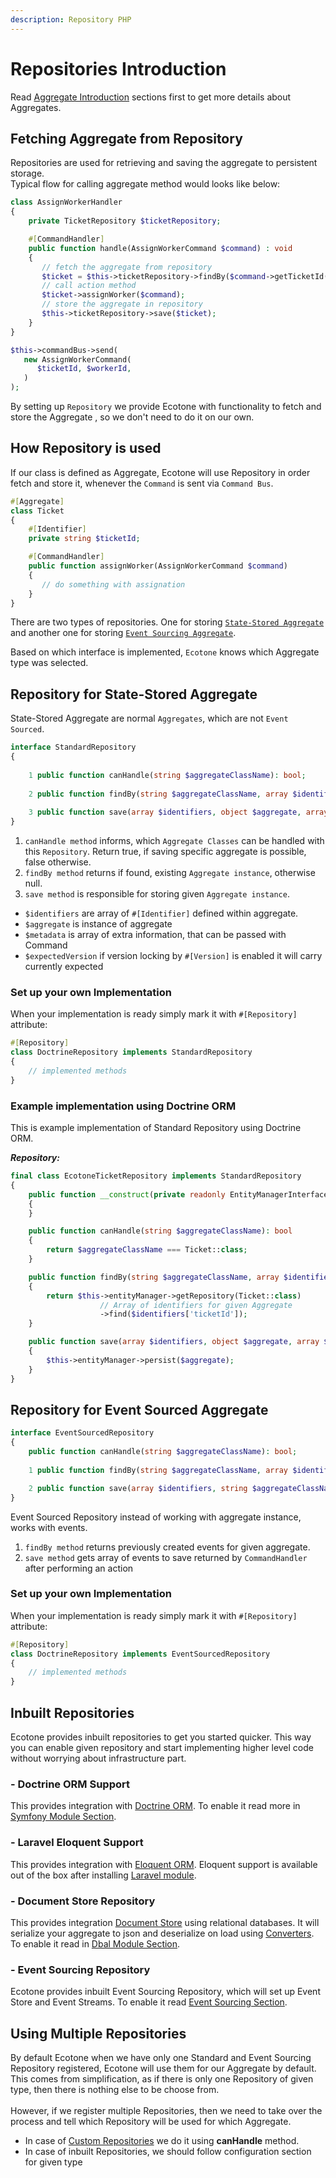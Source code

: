 ```yaml
---
description: Repository PHP
---
```


# Repositories Introduction

Read [Aggregate Introduction](state-stored-aggregate/) sections first to get more details about Aggregates.

## Fetching Aggregate from Repository

Repositories are used for retrieving and saving the aggregate to persistent storage. \
Typical flow for calling aggregate method would looks like below:

```php
class AssignWorkerHandler
{
    private TicketRepository $ticketRepository;

    #[CommandHandler]
    public function handle(AssignWorkerCommand $command) : void
    {
       // fetch the aggregate from repository
       $ticket = $this->ticketRepository->findBy($command->getTicketId());
       // call action method
       $ticket->assignWorker($command);
       // store the aggregate in repository
       $this->ticketRepository->save($ticket);    
    }
}
```

```php
$this->commandBus->send(
   new AssignWorkerCommand(
      $ticketId, $workerId,            
   )
);
```

By setting up `Repository` we provide Ecotone with functionality to fetch and store the Aggregate , so we don't need to do it on our own.

## How Repository is used

If our class is defined as Aggregate, Ecotone will use Repository in order fetch and store it, whenever the `Command` is sent via `Command Bus`.&#x20;

```php
#[Aggregate]
class Ticket
{
    #[Identifier]
    private string $ticketId;

    #[CommandHandler]
    public function assignWorker(AssignWorkerCommand $command)
    {
       // do something with assignation
    }
}
```

There are two types of repositories. One for storing [`State-Stored Aggregate`](state-stored-aggregate/#state-stored-aggregate) and another one for storing [`Event Sourcing Aggregate`](state-stored-aggregate/#event-sourcing-aggregate).

Based on which interface is implemented, `Ecotone` knows which Aggregate type was selected.

## Repository for State-Stored Aggregate

State-Stored Aggregate are normal `Aggregates`, which are not `Event Sourced`.

```php
interface StandardRepository
{
    
    1 public function canHandle(string $aggregateClassName): bool; 
    
    2 public function findBy(string $aggregateClassName, array $identifiers) : ?object;
    
    3 public function save(array $identifiers, object $aggregate, array $metadata, ?int $expectedVersion): void;
}
```

1. `canHandle method` informs, which `Aggregate Classes` can be handled with this `Repository`. Return true, if saving specific aggregate is possible, false otherwise.
2. `findBy method` returns if found, existing `Aggregate instance`, otherwise null.&#x20;
3. `save method` is responsible for storing given `Aggregate instance`.&#x20;

* `$identifiers` are array of `#[Identifier]` defined within aggregate.
* `$aggregate` is instance of aggregate
* `$metadata` is array of extra information, that can be passed with Command
* `$expectedVersion` if version locking by `#[Version]` is enabled it will carry currently expected&#x20;

### Set up your own Implementation

When your implementation is ready simply mark it with `#[Repository]` attribute:

```php
#[Repository]
class DoctrineRepository implements StandardRepository
{
    // implemented methods
}
```

### Example implementation using Doctrine ORM

This is example implementation of Standard Repository using Doctrine ORM.

_**Repository:**_

```php
final class EcotoneTicketRepository implements StandardRepository
{
    public function __construct(private readonly EntityManagerInterface $entityManager)
    {
    }

    public function canHandle(string $aggregateClassName): bool
    {
        return $aggregateClassName === Ticket::class;
    }

    public function findBy(string $aggregateClassName, array $identifiers): ?object
    {
        return $this->entityManager->getRepository(Ticket::class)
                    // Array of identifiers for given Aggregate
                    ->find($identifiers['ticketId']);
    }

    public function save(array $identifiers, object $aggregate, array $metadata, ?int $versionBeforeHandling): void
    {
        $this->entityManager->persist($aggregate);
    }
}
```

## Repository for Event Sourced Aggregate

```php
interface EventSourcedRepository
{
    public function canHandle(string $aggregateClassName): bool;
    
    1 public function findBy(string $aggregateClassName, array $identifiers) :  EventStream;

    2 public function save(array $identifiers, string $aggregateClassName, array $events, array $metadata, int $versionBeforeHandling): void;
}
```

Event Sourced Repository  instead of working with aggregate instance, works with events.&#x20;

1. `findBy method` returns previously created events for given aggregate.&#x20;
2. `save method` gets array of events to save returned by `CommandHandler` after performing an action

### Set up your own Implementation

When your implementation is ready simply mark it with `#[Repository]` attribute:

```php
#[Repository]
class DoctrineRepository implements EventSourcedRepository
{
    // implemented methods
}
```

## Inbuilt Repositories

Ecotone provides inbuilt repositories to get you started quicker. This way you can enable given repository and start implementing higher level code without worrying about infrastructure part.

### - Doctrine ORM Support

This provides integration with [Doctrine ORM](https://www.doctrine-project.org/projects/orm.html). To enable it read more in [Symfony Module Section](../../modules/symfony/doctrine-orm.md).

### - Laravel Eloquent Support

This provides integration with [Eloquent ORM](https://laravel.com/docs/5.0/eloquent/). Eloquent support is available out of the box after installing [Laravel module](../../modules/laravel/laravel-ddd-cqrs-event-sourcing.md).

### - Document Store Repository

This provides integration [Document Store](../../messaging/document-store.md) using relational databases. It will serialize your aggregate to json and deserialize on load using [Converters](../../messaging/conversion/conversion/).\
To enable it read in [Dbal Module Section](../../modules/dbal-support.md#document-store).

### - Event Sourcing Repository

Ecotone provides inbuilt Event Sourcing Repository, which will set up Event Store and Event Streams. To enable it read [Event Sourcing Section](../event-sourcing/).

## Using Multiple Repositories

By default Ecotone when we have only one Standard and Event Sourcing Repository registered, Ecotone will use them for our Aggregate by default. \
This comes from simplification, as if there is only one Repository of given type, then there is nothing else to be choose from. \
\
However, if we register multiple Repositories, then we need to take over the process and tell which Repository will be used for which Aggregate.&#x20;

* In case of [Custom Repositories](repository.md#set-up-your-own-implementation) we do it using **canHandle** method.
* In case of inbuilt Repositories, we should follow configuration section for given type
